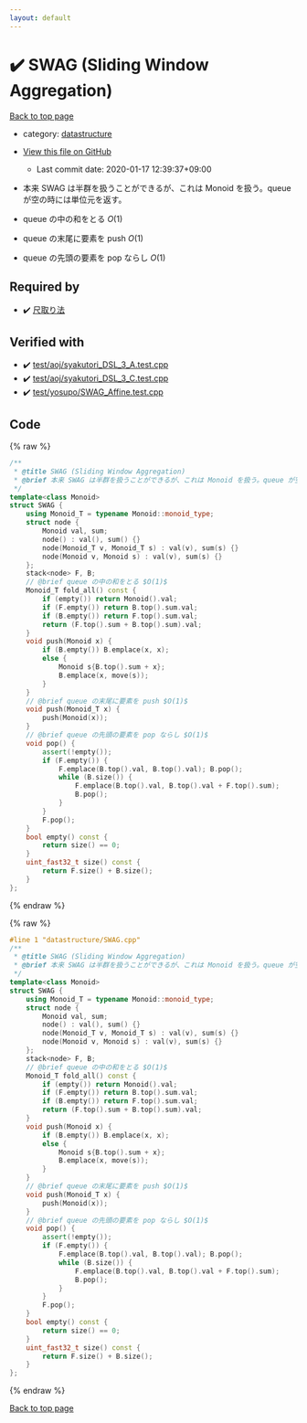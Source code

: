 ```yaml
---
layout: default
---
```


<!-- mathjax config similar to math.stackexchange -->
<script type="text/javascript" async
  src="https://cdnjs.cloudflare.com/ajax/libs/mathjax/2.7.5/MathJax.js?config=TeX-MML-AM_CHTML">
</script>
<script type="text/x-mathjax-config">
  MathJax.Hub.Config({
    TeX: { equationNumbers: { autoNumber: "AMS" }},
    tex2jax: {
      inlineMath: [ ['$','$'] ],
      processEscapes: true
    },
    "HTML-CSS": { matchFontHeight: false },
    displayAlign: "left",
    displayIndent: "2em"
  });
</script>

<script type="text/javascript" src="https://cdnjs.cloudflare.com/ajax/libs/jquery/3.4.1/jquery.min.js"></script>
<script src="https://cdn.jsdelivr.net/npm/jquery-balloon-js@1.1.2/jquery.balloon.min.js" integrity="sha256-ZEYs9VrgAeNuPvs15E39OsyOJaIkXEEt10fzxJ20+2I=" crossorigin="anonymous"></script>
<script type="text/javascript" src="../../assets/js/copy-button.js"></script>
<link rel="stylesheet" href="../../assets/css/copy-button.css" />


# :heavy_check_mark: SWAG (Sliding Window Aggregation)

<a href="../../index.html">Back to top page</a>

* category: <a href="../../index.html#8dc87745f885a4cc532acd7b15b8b5fe">datastructure</a>
* <a href="{{ site.github.repository_url }}/blob/master/datastructure/SWAG.cpp">View this file on GitHub</a>
    - Last commit date: 2020-01-17 12:39:37+09:00


* 本来 SWAG は半群を扱うことができるが、これは Monoid を扱う。queue が空の時には単位元を返す。
* queue の中の和をとる $O(1)$
* queue の末尾に要素を push $O(1)$
* queue の先頭の要素を pop ならし $O(1)$


## Required by

* :heavy_check_mark: <a href="../algorithm/syakutori.cpp.html">尺取り法</a>


## Verified with

* :heavy_check_mark: <a href="../../verify/test/aoj/syakutori_DSL_3_A.test.cpp.html">test/aoj/syakutori_DSL_3_A.test.cpp</a>
* :heavy_check_mark: <a href="../../verify/test/aoj/syakutori_DSL_3_C.test.cpp.html">test/aoj/syakutori_DSL_3_C.test.cpp</a>
* :heavy_check_mark: <a href="../../verify/test/yosupo/SWAG_Affine.test.cpp.html">test/yosupo/SWAG_Affine.test.cpp</a>


## Code

<a id="unbundled"></a>
{% raw %}
```cpp
/**
 * @title SWAG (Sliding Window Aggregation)
 * @brief 本来 SWAG は半群を扱うことができるが、これは Monoid を扱う。queue が空の時には単位元を返す。
 */
template<class Monoid>
struct SWAG {
	using Monoid_T = typename Monoid::monoid_type;
	struct node {
		Monoid val, sum;
		node() : val(), sum() {}
		node(Monoid_T v, Monoid_T s) : val(v), sum(s) {}
		node(Monoid v, Monoid s) : val(v), sum(s) {}
	};
	stack<node> F, B;
	// @brief queue の中の和をとる $O(1)$
	Monoid_T fold_all() const {
		if (empty()) return Monoid().val;
		if (F.empty()) return B.top().sum.val;
		if (B.empty()) return F.top().sum.val;
		return (F.top().sum + B.top().sum).val;
	}
	void push(Monoid x) {
		if (B.empty()) B.emplace(x, x);
		else {
			Monoid s{B.top().sum + x};
			B.emplace(x, move(s));
		}
	}
	// @brief queue の末尾に要素を push $O(1)$
	void push(Monoid_T x) {
		push(Monoid(x));
	}
	// @brief queue の先頭の要素を pop ならし $O(1)$
	void pop() {
		assert(!empty());
		if (F.empty()) {
			F.emplace(B.top().val, B.top().val); B.pop();
			while (B.size()) {
				F.emplace(B.top().val, B.top().val + F.top().sum);
				B.pop();
			}
		}
		F.pop();
	}
	bool empty() const {
		return size() == 0;
	}
	uint_fast32_t size() const {
		return F.size() + B.size();
	}
};
```
{% endraw %}

<a id="bundled"></a>
{% raw %}
```cpp
#line 1 "datastructure/SWAG.cpp"
/**
 * @title SWAG (Sliding Window Aggregation)
 * @brief 本来 SWAG は半群を扱うことができるが、これは Monoid を扱う。queue が空の時には単位元を返す。
 */
template<class Monoid>
struct SWAG {
	using Monoid_T = typename Monoid::monoid_type;
	struct node {
		Monoid val, sum;
		node() : val(), sum() {}
		node(Monoid_T v, Monoid_T s) : val(v), sum(s) {}
		node(Monoid v, Monoid s) : val(v), sum(s) {}
	};
	stack<node> F, B;
	// @brief queue の中の和をとる $O(1)$
	Monoid_T fold_all() const {
		if (empty()) return Monoid().val;
		if (F.empty()) return B.top().sum.val;
		if (B.empty()) return F.top().sum.val;
		return (F.top().sum + B.top().sum).val;
	}
	void push(Monoid x) {
		if (B.empty()) B.emplace(x, x);
		else {
			Monoid s{B.top().sum + x};
			B.emplace(x, move(s));
		}
	}
	// @brief queue の末尾に要素を push $O(1)$
	void push(Monoid_T x) {
		push(Monoid(x));
	}
	// @brief queue の先頭の要素を pop ならし $O(1)$
	void pop() {
		assert(!empty());
		if (F.empty()) {
			F.emplace(B.top().val, B.top().val); B.pop();
			while (B.size()) {
				F.emplace(B.top().val, B.top().val + F.top().sum);
				B.pop();
			}
		}
		F.pop();
	}
	bool empty() const {
		return size() == 0;
	}
	uint_fast32_t size() const {
		return F.size() + B.size();
	}
};
```
{% endraw %}

<a href="../../index.html">Back to top page</a>

